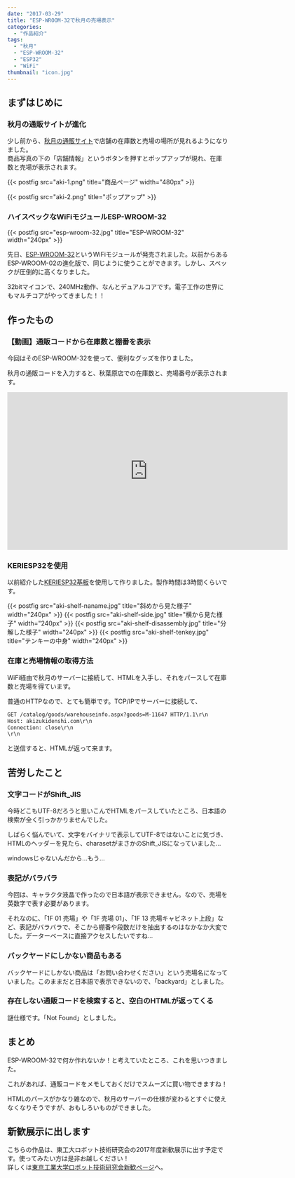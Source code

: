 ```yaml
---
date: "2017-03-29"
title: "ESP-WROOM-32で秋月の売場表示"
categories:
  - "作品紹介"
tags:
  - "秋月"
  - "ESP-WROOM-32"
  - "ESP32"
  - "WiFi"
thumbnail: "icon.jpg"
---
```


## まずはじめに

### 秋月の通販サイトが進化

少し前から、[秋月の通販サイト](http://akizukidenshi.com/)で店舗の在庫数と売場の場所が見れるようになりました。  
商品写真の下の「店舗情報」というボタンを押すとポップアップが現れ、在庫数と売場が表示されます。

<!--more-->

{{< postfig src="aki-1.png" title="商品ページ" width="480px" >}}

{{< postfig src="aki-2.png" title="ポップアップ" >}}

### ハイスペックなWiFiモジュールESP-WROOM-32

{{< postfig src="esp-wroom-32.jpg" title="ESP-WROOM-32" width="240px" >}}

先日、[ESP-WROOM-32](https://akizukidenshi.com/catalog/g/g111647/)というWiFiモジュールが発売されました。以前からあるESP-WROOM-02の進化版で、同じように使うことができます。しかし、スペックが圧倒的に高くなりました。

32bitマイコンで、240MHz動作、なんとデュアルコアです。電子工作の世界にもマルチコアがやってきました！！

## 作ったもの

### 【動画】通販コードから在庫数と棚番を表示

今回はそのESP-WROOM-32を使って、便利なグッズを作りました。

秋月の通販コードを入力すると、秋葉原店での在庫数と、売場番号が表示されます。

<iframe width="640" height="360" src="https://www.youtube.com/embed/H1CoFhkhqEY" frameborder="0" allow="accelerometer; autoplay; encrypted-media; gyroscope; picture-in-picture" allowfullscreen></iframe>

### KERIESP32を使用

以前紹介した[KERIESP32基板](/posts/2017-03-02-keriesp32/)を使用して作りました。製作時間は3時間くらいです。

{{< postfig src="aki-shelf-naname.jpg" title="斜めから見た様子" width="240px" >}}
{{< postfig src="aki-shelf-side.jpg" title="横から見た様子" width="240px" >}}
{{< postfig src="aki-shelf-disassembly.jpg" title="分解した様子" width="240px" >}}
{{< postfig src="aki-shelf-tenkey.jpg" title="テンキーの中身" width="240px" >}}

### 在庫と売場情報の取得方法

WiFi経由で秋月のサーバーに接続して、HTMLを入手し、それをパースして在庫数と売場を得ています。

普通のHTTPなので、とても簡単です。TCP/IPでサーバーに接続して、

~~~html
GET /catalog/goods/warehouseinfo.aspx?goods=M-11647 HTTP/1.1\r\n
Host: akizukidenshi.com\r\n
Connection: close\r\n
\r\n
~~~

と送信すると、HTMLが返って来ます。

## 苦労したこと

### 文字コードがShift\_JIS

今時どこもUTF-8だろうと思いこんでHTMLをパースしていたところ、日本語の検索が全く引っかかりませんでした。

しばらく悩んでいて、文字をバイナリで表示してUTF-8ではないことに気づき、HTMLのヘッダーを見たら、charasetがまさかのShift\_JISになっていました...

windowsじゃないんだから...もう...

### 表記がバラバラ

今回は、キャラクタ液晶で作ったので日本語が表示できません。なので、売場を英数字で表す必要があります。

それなのに、「1F 01 売場」や「1F 売場 01」、「1F 13 売場キャビネット上段」など、表記がバラバラで、そこから棚番や段数だけを抽出するのはなかなか大変でした。データーベースに直接アクセスしたいですね...

### バックヤードにしかない商品もある

バックヤードにしかない商品は「お問い合わせください」という売場名になっていました。このままだと日本語で表示できないので、「backyard」としました。

### 存在しない通販コードを検索すると、空白のHTMLが返ってくる

謎仕様です。「Not Found」としました。

## まとめ

ESP-WROOM-32で何か作れないか！と考えていたところ、これを思いつきました。

これがあれば、通販コードをメモしておくだけでスムーズに買い物できますね！

HTMLのパースがかなり雑なので、秋月のサーバーの仕様が変わるとすぐに使えなくなりそうですが、おもしろいものができました。

## 新歓展示に出します

こちらの作品は、東工大ロボット技術研究会の2017年度新歓展示に出す予定です。使ってみたい方は是非お越しください！  
詳しくは[東京工業大学ロボット技術研究会新歓ページ](https://www.rogiken.org/shinkan/2016/)へ。
